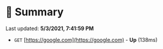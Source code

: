 # 📖 Summary
Last updated: **5/3/2021, 7:41:59 PM**

- `GET` [https://google.com](https://google.com) - **Up** (138ms)
